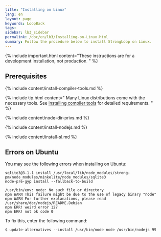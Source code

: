```yaml
---
title: "Installing on Linux"
lang: en
layout: page
keywords: LoopBack
tags:
sidebar: lb3_sidebar
permalink: /doc/en/lb3/Installing-on-Linux.html
summary: Follow the procedure below to install StrongLoop on Linux.
---
```


{% include important.html content="These instructions are for a development installation, not production.
" %}

## Prerequisites

{% include content/install-compiler-tools.md %} 

{% include tip.html content="
Many Linux distributions come with the necessary tools. See [Installing compiler tools](Installing-compiler-tools.html#linux) for detailed requirements.
" %}

{% include content/node-dir-privs.md %}

{% include content/install-nodejs.md %}

{% include content/install-sl.md %}

## Errors on Ubuntu

You may see the following errors when installing on Ubuntu:

```
sqlite3@3.1.1 install /usr/local/lib/node_modules/strong-pm/node_modules/minkelite/node_modules/sqlite3
node-pre-gyp install --fallback-to-build

/usr/bin/env: node: No such file or directory
npm WARN This failure might be due to the use of legacy binary "node"
npm WARN For further explanations, please read
/usr/share/doc/nodejs/README.Debian
npm ERR! weird error 127
npm ERR! not ok code 0
```

To fix this, enter the following command:

```
$ update-alternatives --install /usr/bin/node node /usr/bin/nodejs 99
```

